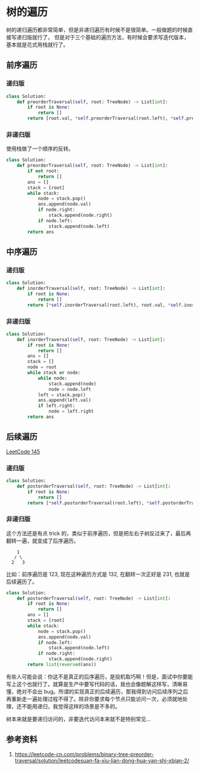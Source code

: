 # 树的遍历

<!--
ID: 9c4ad6f8-4edb-4de1-8578-3c8245dc0716
Status: draft
Date: 2020-07-29T23:37:30
Modified: 2020-07-29T23:37:30
wp_id: 1702
-->

树的递归遍历都非常简单，但是非递归遍历有时候不是很简单。一般做题的时候直接写递归版就行了，
但是对于三个基础的遍历方法，有时候会要求写迭代版本，基本就是花式用栈就行了。

## 前序遍历

### 递归版

```Python
class Solution:
    def preorderTraversal(self, root: TreeNode) -> List[int]:
        if root is None:
            return []
        return [root.val, *self.preorderTraversal(root.left), *self.preorderTraversal(root.right)]
```

### 非递归版

使用栈做了一个顺序的反转。

```Python
class Solution:
    def preorderTraversal(self, root: TreeNode) -> List[int]:
        if not root:
            return []
        ans = []
        stack = [root]
        while stack:
            node = stack.pop()
            ans.append(node.val)
            if node.right:
                stack.append(node.right)
            if node.left:
                stack.append(node.left)
        return ans
```

## 中序遍历

### 递归版

```Python
class Solution:
    def inorderTraversal(self, root: TreeNode) -> List[int]:
        if root is None:
            return []
        return [*self.inorderTraversal(root.left), root.val, *self.inorderTraversal(root.right)]
```

### 非递归版

```Python
class Solution:
    def inorderTraversal(self, root: TreeNode) -> List[int]:
        if root is None:
            return []
        ans = []
        stack = []
        node = root
        while stack or node:
            while node:
                stack.append(node)
                node = node.left
            left = stack.pop()
            ans.append(left.val)
            if left.right:
                node = left.right
        return ans
```

## 后续遍历

[LeetCode 145](https://leetcode-cn.com/problems/binary-tree-postorder-traversal/)

### 递归版

```Python
class Solution:
    def postorderTraversal(self, root: TreeNode) -> List[int]:
        if root is None:
            return []
        return [*self.postorderTraversal(root.left), *self.postorderTraversal(root.right), root.val]
```

### 非递归版

这个方法还是有点 trick 的，类似于前序遍历，但是把左右子树反过来了，最后再翻转一遍，就变成了后序遍历。

```
    1
   / \
  2   3
```

比如：前序遍历是 123, 现在这种遍历方式是 132, 在翻转一次正好是 231, 也就是后续遍历了。

```Python
class Solution:
    def postorderTraversal(self, root: TreeNode) -> List[int]:
        if root is None:
            return []
        ans = []
        stack = [root]
        while stack:
            node = stack.pop()
            ans.append(node.val)
            if node.left:
                stack.append(node.left)
            if node.right:
                stack.append(node.right)
        return list(reversed(ans))
```

有些人可能会说：你这不是真正的后序遍历，是投机取巧啊！但是，面试中你要能写上这个也就行了。就算是生产中要写代码的话，我也会像题解这样写，清晰易懂，绝对不会出 bug。所谓的实现真正的后续遍历，那我得到访问后续序列之后再重新走一遍处理过程不得了。除非你要求每个节点只能访问一次，必须就地处理，还不能用递归，我觉得这样的场景是不多的。

树本来就是要递归访问的，非要迭代访问本来就不是特别常见...

## 参考资料

1. https://leetcode-cn.com/problems/binary-tree-preorder-traversal/solution/leetcodesuan-fa-xiu-lian-dong-hua-yan-shi-xbian-2/
